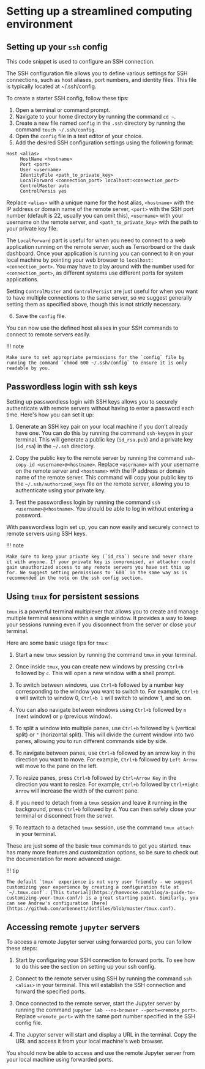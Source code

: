 # Setting up a streamlined computing environment

## Setting up your `ssh` config
This code snippet is used to configure an SSH connection.

The SSH configuration file allows you to define various settings for SSH connections, such as host aliases, port numbers, and identity files. This file is typically located at ~/.ssh/config.

To create a starter SSH config, follow these tips:

1. Open a terminal or command prompt.
2. Navigate to your home directory by running the command `cd ~`.
3. Create a new file named `config` in the `.ssh` directory by running the command `touch ~/.ssh/config`.
4. Open the `config` file in a text editor of your choice.
5. Add the desired SSH configuration settings using the following format:

```
Host <alias>
     HostName <hostname>
     Port <port>
     User <username>
     IdentityFile <path_to_private_key>
     LocalForward <connection_port> localhost:<connection_port>
     ControlMaster auto
     ControlPersis yes
```

Replace `<alias>` with a unique name for the host alias, `<hostname>` with the IP address or domain name of the remote server, `<port>` with the SSH port number (default is 22, usually you can omit this), `<username>` with your username on the remote server, and `<path_to_private_key>` with the path to your private key file. 

The `LocalForward` part is useful for when you need to connect to a web application running on the remote server, such as Tensorboard or the dask dashboard. Once your application is running you can connect to it on your local machine by pointing your web browser to `localhost:<connection_port>`. You may have to play around with the number used for `<connection_port>`, as different systems use different ports for system applications.

Setting `ControlMaster` and `ControlPersist` are just useful for when you want to have multiple connections to the same server, so we suggest generally setting them as specified above, though this is not strictly necessary.

6. Save the `config` file.

You can now use the defined host aliases in your SSH commands to connect to remote servers easily.

!!! note 

    Make sure to set appropriate permissions for the `config` file by running the command `chmod 600 ~/.ssh/config` to ensure it is only readable by you.


## Passwordless login with ssh keys

Setting up passwordless login with SSH keys allows you to securely authenticate with remote servers without having to enter a password each time. Here's how you can set it up:

1. Generate an SSH key pair on your local machine if you don't already have one. You can do this by running the command `ssh-keygen` in your terminal. This will generate a public key (`id_rsa.pub`) and a private key (`id_rsa`) in the `~/.ssh` directory.

2. Copy the public key to the remote server by running the command `ssh-copy-id <username>@<hostname>`. Replace `<username>` with your username on the remote server and `<hostname>` with the IP address or domain name of the remote server. This command will copy your public key to the `~/.ssh/authorized_keys` file on the remote server, allowing you to authenticate using your private key.

3. Test the passwordless login by running the command `ssh <username>@<hostname>`. You should be able to log in without entering a password.

With passwordless login set up, you can now easily and securely connect to remote servers using SSH keys.

!!! note

    Make sure to keep your private key (`id_rsa`) secure and never share it with anyone. If your private key is compromised, an attacker could gain unauthorized access to any remote servers you have set this up for. We suggest setting permissions to `600` in the same way as is recommended in the note on the ssh config section.


## Using `tmux` for persistent sessions

`tmux` is a powerful terminal multiplexer that allows you to create and manage multiple terminal sessions within a single window. It provides a way to keep your sessions running even if you disconnect from the server or close your terminal.

Here are some basic usage tips for `tmux`:

1. Start a new `tmux` session by running the command `tmux` in your terminal.

2. Once inside `tmux`, you can create new windows by pressing `Ctrl+b` followed by `c`. This will open a new window with a shell prompt.

3. To switch between windows, use `Ctrl+b` followed by a number key corresponding to the window you want to switch to. For example, `Ctrl+b 0` will switch to window 0, `Ctrl+b 1` will switch to window 1, and so on.

4. You can also navigate between windows using `Ctrl+b` followed by `n` (next window) or `p` (previous window).

5. To split a window into multiple panes, use `Ctrl+b` followed by `%` (vertical split) or `"` (horizontal split). This will divide the current window into two panes, allowing you to run different commands side by side.

6. To navigate between panes, use `Ctrl+b` followed by an arrow key in the direction you want to move. For example, `Ctrl+b` followed by `Left Arrow` will move to the pane on the left.

7. To resize panes, press `Ctrl+b` followed by `Ctrl+Arrow Key` in the direction you want to resize. For example, `Ctrl+b` followed by `Ctrl+Right Arrow` will increase the width of the current pane.

8. If you need to detach from a `tmux` session and leave it running in the background, press `Ctrl+b` followed by `d`. You can then safely close your terminal or disconnect from the server.

9. To reattach to a detached `tmux` session, use the command `tmux attach` in your terminal.

These are just some of the basic `tmux` commands to get you started. `tmux` has many more features and customization options, so be sure to check out the documentation for more advanced usage.

!!! tip

    The default `tmux` experience is not very user friendly - we suggest customizing your experience by creating a configuration file at `~/.tmux.conf`. [This tutorial](https://hamvocke.com/blog/a-guide-to-customizing-your-tmux-conf/) is a great starting point. Similarly, you can see Andrew's configuration [here](https://github.com/arbennett/dotfiles/blob/master/tmux.conf).


## Accessing remote `jupyter` servers
To access a remote Jupyter server using forwarded ports, you can follow these steps:

1. Start by configuring your SSH connection to forward ports. To see how to do this see the section on setting up your ssh config.
3. Connect to the remote server using SSH by running the command `ssh <alias>` in your terminal. This will establish the SSH connection and forward the specified ports.

4. Once connected to the remote server, start the Jupyter server by running the command `jupyter lab --no-browser --port=<remote_port>`. Replace `<remote_port>` with the same port number specified in the SSH config file.

5. The Jupyter server will start and display a URL in the terminal. Copy the URL and access it from your local machine's web browser.

You should now be able to access and use the remote Jupyter server from your local machine using forwarded ports.


